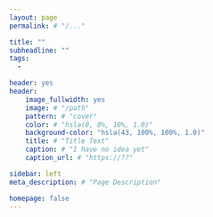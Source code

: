 ```yaml
---
layout: page
permalink: # "/..."

title: ""
subheadline: ""
tags:
  - 

header: yes
header:
    image_fullwidth: yes
    image: # "/path"
    pattern: # "cover"
    color: # "hsla(0, 0%, 10%, 1.0)"
    background-color: "hsla(43, 100%, 100%, 1.0)"
    title: # "Title Text"
    caption: # "I have no idea yet"
    caption_url: # "https://??"

sidebar: left
meta_description: # "Page Description"

homepage: false
---
```








<!-- 

AI TEXT:



/-->